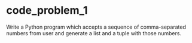 # code_problem_1
Write a Python program which accepts a sequence of comma-separated numbers from user and generate a list and a tuple with those numbers.
